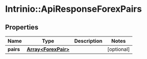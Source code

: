 # Intrinio::ApiResponseForexPairs

## Properties
Name | Type | Description | Notes
------------ | ------------- | ------------- | -------------
**pairs** | [**Array&lt;ForexPair&gt;**](ForexPair.md) |  | [optional] 


